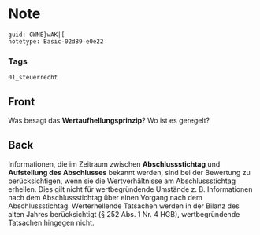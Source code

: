 # Note
```
guid: GWNE}wAK|[
notetype: Basic-02d89-e0e22
```

### Tags
```
01_steuerrecht
```

## Front
Was besagt das <b>Wertaufhellungsprinzip</b>? Wo ist es geregelt?

## Back
Informationen, die im Zeitraum zwischen <b>Abschlussstichtag</b>
und <b>Aufstellung des Abschlusses</b> bekannt werden, sind bei der
Bewertung zu berücksichtigen, wenn sie die Wertverhältnisse am
Abschlussstichtag erhellen. Dies gilt nicht für wertbegründende
Umstände z. B. Informationen nach dem Abschlussstichtag über einen
Vorgang nach dem Abschlussstichtag. Werterhellende Tatsachen werden
in der Bilanz des alten Jahres berücksichtigt (§ 252 Abs. 1 Nr. 4
HGB), wertbegründende Tatsachen hingegen nicht.
